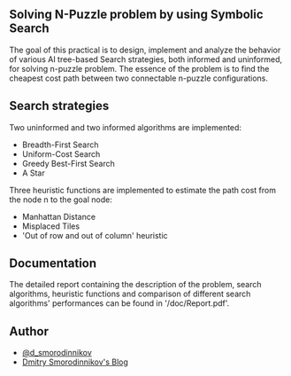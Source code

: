 ## Solving N-Puzzle problem by using Symbolic Search
The goal of this practical is to design, implement and analyze the behavior of various AI
tree-based Search strategies, both informed and uninformed, for solving n-puzzle problem. The
essence of the problem is to find the cheapest cost path between two connectable n-puzzle
configurations. 

## Search strategies
Two uninformed and two informed algorithms are implemented:
* Breadth-First Search
* Uniform-Cost Search
* Greedy Best-First Search
* A Star

Three heuristic functions are implemented to estimate the path cost from the
node n to the goal node: 
* Manhattan Distance
* Misplaced Tiles
* 'Out of row and out of column' heuristic

## Documentation
The detailed report containing the description of the problem, search algorithms, heuristic functions and comparison of different
search algorithms' performances can be found in '/doc/Report.pdf'.

## Author
* [@d_smorodinnikov](https://twitter.com/d_smorodinnikov) <br/>
* [Dmitry Smorodinnikov's Blog](http://smorodinnikov.com/)<br/>
